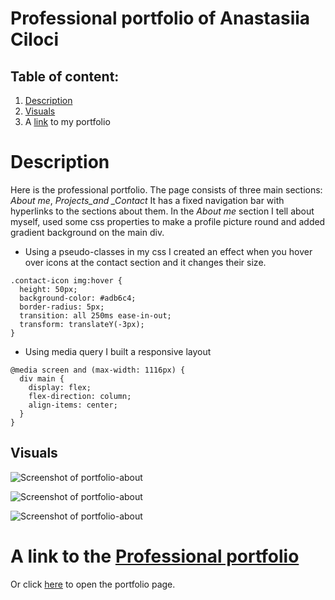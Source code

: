 # Professional portfolio of Anastasiia Ciloci

## Table of content:

1. [Description](#description)
2. [Visuals](#visuals)
3. A [link](https://anastasiia-ciloci.github.io/Professional_portfolio/) to my portfolio

# Description

Here is the professional portfolio. The page consists of three main sections: _About me_, _Projects_and \_Contact_ It has a fixed navigation bar with hyperlinks to the sections about them.
In the _About me_ section I tell about myself, used some css properties to make a profile picture round and added gradient background on the main div.

- Using a pseudo-classes in my css I created an effect when you hover over icons at the contact section and it changes their size.

```
.contact-icon img:hover {
  height: 50px;
  background-color: #adb6c4;
  border-radius: 5px;
  transition: all 250ms ease-in-out;
  transform: translateY(-3px);
}
```

- Using media query I built a responsive layout

```
@media screen and (max-width: 1116px) {
  div main {
    display: flex;
    flex-direction: column;
    align-items: center;
  }
}

```

## Visuals

![Screenshot of portfolio-about](../Professional_portfolio/assets/images/images_for-README/portfolio-about.png)

![Screenshot of portfolio-about](../Professional_portfolio/assets/images/images_for-README/portfolio-projects.png)

![Screenshot of portfolio-about](../Professional_portfolio/assets/images/images_for-README/portfolio-contact.png)

# A link to the [Professional portfolio](https://anastasiia-ciloci.github.io/Professional_portfolio/)

Or click [here](https://anastasiia-ciloci.github.io/Professional_portfolio/) to open the portfolio page.
